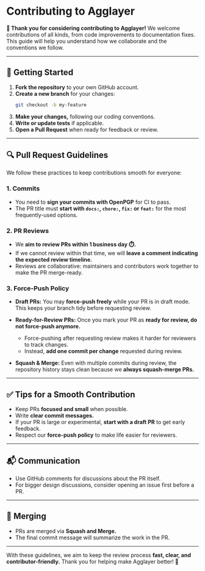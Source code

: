 # Contributing to Agglayer

**🎉 Thank you for considering contributing to Agglayer!**
We welcome contributions of all kinds, from code improvements to documentation fixes. This guide will help you understand how we collaborate and the conventions we follow.

-----

## 🚀 Getting Started

1. **Fork the repository** to your own GitHub account.
2. **Create a new branch** for your changes:
   ```bash
   git checkout -b my-feature
   ```
3. **Make your changes,** following our coding conventions.
4. **Write or update tests** if applicable.
5. **Open a Pull Request** when ready for feedback or review.

-----

## 🔍 Pull Request Guidelines

We follow these practices to keep contributions smooth for everyone:

### 1. Commits

- You need to **sign your commits with OpenPGP** for CI to pass.
- The PR title must **start with `docs:`, `chore:`, `fix:` or `feat:`** for the most frequently-used options.

### 2. PR Reviews

- We **aim to review PRs within 1 business day ⏱️.**
- If we cannot review within that time, we will **leave a comment indicating the expected review timeline.**
- Reviews are collaborative: maintainers and contributors work together to make the PR merge-ready.

### 3. Force-Push Policy

- **Draft PRs:**
  You may **force-push freely** while your PR is in draft mode.
  This keeps your branch tidy before requesting review.

- **Ready-for-Review PRs:**
  Once you mark your PR as **ready for review, do not force-push anymore.**
  - Force-pushing after requesting review makes it harder for reviewers to track changes.
  - Instead, **add one commit per change** requested during review.

- **Squash & Merge:**
  Even with multiple commits during review, the repository history stays clean because we **always squash-merge PRs.**

-----

## ✅ Tips for a Smooth Contribution

- Keep PRs **focused and small** when possible.
- Write **clear commit messages.**
- If your PR is large or experimental, **start with a draft PR** to get early feedback.
- Respect our **force-push policy** to make life easier for reviewers.

-----

## 📬 Communication

- Use GitHub comments for discussions about the PR itself.
- For bigger design discussions, consider opening an issue first before a PR.

-----

## 🏁 Merging

- PRs are merged via **Squash and Merge.**
- The final commit message will summarize the work in the PR.

-----

With these guidelines, we aim to keep the review process **fast, clear, and contributor-friendly.**
Thank you for helping make Agglayer better! 💜